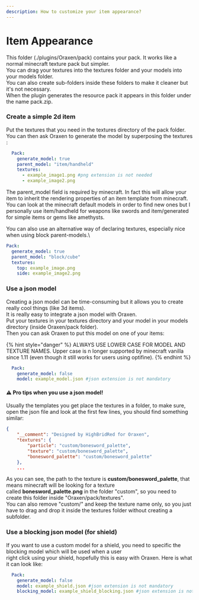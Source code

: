 ```yaml
---
description: How to customize your item appearance?
---
```


# Item Appearance

This folder \(./plugins/Oraxen/pack\) contains your pack. It works like a normal minecraft texture pack but simpler.\
You can drag your textures into the textures folder and your models into your models folder.\
You can also create sub-folders inside these folders to make it cleaner but it's not necessary.\
When the plugin generates the resource pack it appears in this folder under the name pack.zip.

### Create a simple 2d item

Put the textures that you need in the textures directory of the pack folder.\
You can then ask Oraxen to generate the model by superposing the textures :

```yaml
  Pack:
    generate_model: true
    parent_model: "item/handheld"
    textures:
      - example_image1.png #png extension is not needed
      - example_image2.png
```

The parent\_model field is required by minecraft. In fact this will allow your item to inherit the rendering properties of an item template from minecraft.\
You can look at the minecraft default models in order to find new ones but I personally use item/handheld for weapons like swords and item/generated for simple items or gems like amethysts.

You can also use an alternative way of declaring textures, especially nice when using block parent-models.\
```yaml
Pack:
  generate_model: true
  parent_model: "block/cube"
  textures:
    top: example_image.png
    side: example_image2.png
```

### Use a json model

Creating a json model can be time-consuming but it allows you to create really cool things \(like 3d items\).\
It is really easy to integrate a json model with Oraxen.\
Put your textures in your textures directory and your model in your models directory \(inside Oraxen/pack folder\).\
Then you can ask Oraxen to put this model on one of your items:

{% hint style="danger" %}
ALWAYS USE LOWER CASE FOR MODEL AND TEXTURE NAMES. Upper case is n longer supported by minecraft vanilla since 1.11 \(even though it still works for users using optifine\).
{% endhint %}

```yaml
  Pack:
    generate_model: false
    model: example_model.json #json extension is not mandatory
```

#### ⚠️ Pro tips when you use a json model!

Usually the templates you get place the textures in a folder, to make sure, open the json file and look at the first few lines, you should find something similar:

```json
{
	"__comment": "Designed by HighBridRed for Oraxen",
	"textures": {
		"particle": "custom/bonesword_palette",
		"texture": "custom/bonesword_palette",
		"bonesword_palette": "custom/bonesword_palette"
	},
	...
```

As you can see, the path to the texture is **custom/bonesword\_palette**, that means minecraft will be looking for a texture\
called **bonesword\_palette.png** in the folder "custom", so you need to create this folder inside "Oraxen/pack/textures".\
You can also remove "custom/" and keep the texture name only, so you just have to drag and drop it inside the textures folder without creating a subfolder.

### Use a blocking json model \(for shield\)

If you want to use a custom model for a shield, you need to specific the blocking model which will be used when a user\
right click using your shield, hopefully this is easy with Oraxen. Here is what it can look like:

```yaml
  Pack:
    generate_model: false
    model: example_shield.json #json extension is not mandatory
    blocking_model: example_shield_blocking.json #json extension is not mandatory
```

